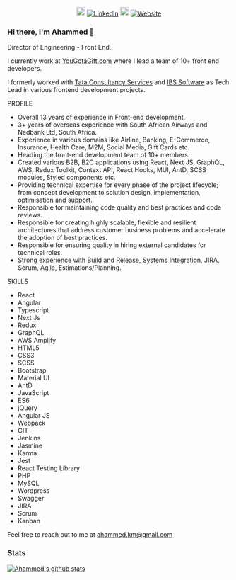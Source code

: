 <p align="center">
  <a href="https://github.com/ahammedkm"><img src="https://img.shields.io/badge/GitHub-100000?style=for-the-badge&logo=github&logoColor=white" alt="banner" href="" height="20"></a>
  <a href="https://www.linkedin.com/in/ahammed/"><img src="https://img.shields.io/badge/LinkedIn-ahammed-blue?style=flat-square&logo=linkedin" alt="LinkedIn" href="https://www.linkedin.com/in/ahammed/"></a>
  <a href="https://stackoverflow.com/users/1149245/ahammed-k-m"><img src="https://img.shields.io/badge/stack%20overflow-FE7A16?logo=stack-overflow&logoColor=white&style=for-the-badge" height="20" alt="Stackoverflow" href="https://stackoverflow.com/users/1149245/ahammed-k-m"/></a>
  <a href="https://ahammedkm.com"><img src="https://img.shields.io/badge/Website-ahmmedkm.com-red?style=flat-square" alt="Website" href="https://ahammedkm.com"/></a>
  </br>
</p>


### Hi there, I'm Ahammed 👋 

Director of Engineering - Front End.

I currently work at [YouGotaGift.com](https://yougotagift.com/) where I lead a team of 10+ front end developers.

I formerly worked with [Tata Consultancy Services](https://tcs.com/) and [IBS Software](https://www.ibsplc.com/) as Tech Lead in various frontend development projects.

PROFILE
<!-- PROFILE-LIST:START -->
- Overall 13 years of experience in Front-end development.
- 3+ years of overseas experience with South African Airways and Nedbank Ltd, South Africa.
- Experience in various domains like Airline, Banking, E-Commerce, Insurance, Health Care, M2M, Social Media, Gift Cards etc.
- Heading the front-end development team of 10+ members.
- Created various B2B, B2C applications using React, Next JS, GraphQL, AWS, Redux Toolkit, Context API, React Hooks, MUI, AntD, SCSS modules, Styled components etc.
- Providing technical expertise for every phase of the project lifecycle; from concept development to solution design, implementation, optimisation and support.
- Responsible for maintaining code quality and best practices and code reviews.
- Responsible for creating highly scalable, flexible and resilient architectures that address customer business problems and accelerate the adoption of best practices.
- Responsible for ensuring quality in hiring external candidates for technical roles.
- Strong experience with Build and Release, Systems Integration, JIRA, Scrum, Agile, Estimations/Planning.
<!-- PROFILE-LIST:START -->
SKILLS

- React
- Angular
- Typescript
- Next Js
- Redux
- GraphQL
- AWS Amplify
- HTML5
- CSS3
- SCSS
- Bootstrap
- Material UI
- AntD
- JavaScript
- ES6
- jQuery
- Angular JS
- Webpack
- GIT
- Jenkins
- Jasmine
- Karma
- Jest
- React Testing Library
- PHP
- MySQL
- Wordpress
- Swagger
- JIRA
- Scrum
- Kanban

Feel free to reach out to me at ahammed.km@gmail.com


### Stats

[![Ahammed's github stats](https://github-readme-stats.vercel.app/api?username=ahammedkm&theme=dark)](https://github.com/ahammedkm)

